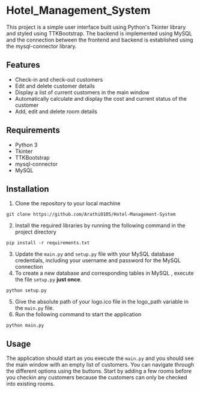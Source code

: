 # Hotel_Management_System

This project is a simple user interface built using Python's Tkinter library and styled using TTKBootstrap. The backend is implemented using MySQL and the connection between the frontend and backend is established using the mysql-connector library.

## Features

- Check-in and check-out customers
- Edit and delete customer details
- Display a list of current customers in the main window
- Automatically calculate and display the cost and current status of the customer
- Add, edit and delete room details

## Requirements

- Python 3
- Tkinter
- TTKBootstrap
- mysql-connector
- MySQL

## Installation

1. Clone the repository to your local machine
```
git clone https://github.com/Arathi0105/Hotel-Management-System
```
2. Install the required libraries by running the following command in the project directory
```
pip install -r requirements.txt
```
3. Update the `main.py` and `setup.py` file with your MySQL database credentials, including your username and password for the MySQL connection
4. To create a new database and corresponding tables in MySQL , execute the file `setup.py` **just once**.
```
python setup.py
```
5. Give the absolute path of your logo.ico file in the logo_path variable in the `main.py` file.
6. Run the following command to start the application
```
python main.py
```

## Usage

The application should start as you execute the `main.py` and you should see the main window with an empty list of customers. You can navigate through the different options using the buttons. Start by adding a few rooms before you checkin any customers because the customers can only be checked into existing rooms.

